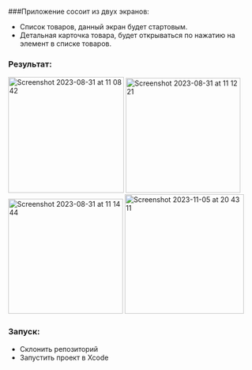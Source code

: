 ###Приложение сосоит из двух экранов:

- Список товаров, данный экран будет стартовым.
- Детальная карточка товара, будет открываться по нажатию на элемент в списке товаров.

### Результат:
<img width="234" alt="Screenshot 2023-08-31 at 11 08 42" src="https://github.com/milinia/avito-test/assets/57720564/972b8f8f-8559-4e31-a97e-05e242127a11">
<img width="232" alt="Screenshot 2023-08-31 at 11 12 21" src="https://github.com/milinia/avito-test/assets/57720564/4f39d223-eb11-42bd-824a-5e5a128a65d5">
<img width="232" alt="Screenshot 2023-08-31 at 11 14 44" src="https://github.com/milinia/avito-test/assets/57720564/eed5259d-f4e5-4b14-afb2-943091a4321d">
<img width="241" alt="Screenshot 2023-11-05 at 20 43 11" src="https://github.com/milinia/avito-test/assets/57720564/157764f1-d45a-43c0-b7c4-6f5e6a64994d">


### Запуск:

- Склонить репозиторий
- Запустить проект в Xcode

